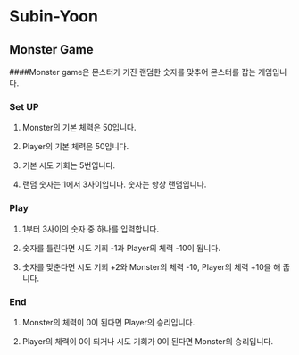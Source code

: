 # Subin-Yoon

## Monster Game

####Monster game은 몬스터가 가진 랜덤한 숫자를 맞추어 몬스터를 잡는 게임입니다.


### Set UP

1. Monster의 기본 체력은 50입니다.

2. Player의 기본 체력은 50입니다. 

3. 기본 시도 기회는 5번입니다. 

4. 랜덤 숫자는 1에서 3사이입니다. 숫자는 항상 랜덤입니다.

### Play

1.  1부터 3사이의 숫자 중 하나를 입력합니다.
   
2. 숫자를 틀린다면 시도 기회 -1과 Player의 체력 -10이 됩니다.

3. 숫자를 맞춘다면 시도 기회 +2와 Monster의 체력 -10, Player의 체력 +10을 해 줍니다.

### End

1. Monster의 체력이 0이 된다면 Player의 승리입니다.

2. Player의 체력이 0이 되거나 시도 기회가 0이 된다면 Monster의 승리입니다.
